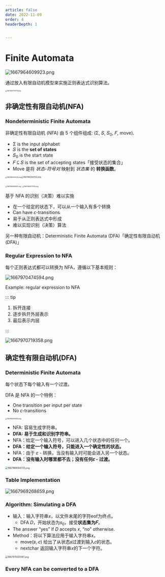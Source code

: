 ```yaml
---
article: false
date: 2022-11-09
order: 4
headerDepth: 1


---
```


# Finite Automata

![1667964609923.png](https://pic.hanjiaming.com.cn/2022/11/09/43541d03d3dac.png)

通过放入有限自动机模型来实施正则表达式识别算法。

<img src="https://pic.hanjiaming.com.cn/2022/11/09/3384a5d47d374.png" alt="1667964754178.png" style="zoom:33%;" />

## 非确定性有限自动机(NFA)

### Nondeterministic Finite Automata

非确定性有限自动机 (NFA) 由 5 个组件组成: (Σ, 𝑆, 𝑆<sub>0</sub>, 𝐹, move).

- Σ is the input alphabet
- 𝑆 is the **set of states**
- 𝑆<sub>0</sub> is the start state
- 𝐹 ⊆ 𝑆 is the set of accepting states「接受状态的集合」
- Move 是将 *状态-符号对* 映射到 *状态集* 的 **转换函数**。

<img src="https://pic.hanjiaming.com.cn/2022/11/09/3b19e7fcc60f1.png" alt="1667966458326.png" style="zoom: 33%;" /><img src="https://pic.hanjiaming.com.cn/2022/11/09/91d0050e0fa27.png" alt="1667966494550.png" style="zoom: 40%;" />

<img src="https://pic.hanjiaming.com.cn/2022/11/09/8b5df04a0d5ad.png" alt="1667966648091.png" style="zoom: 33%;" />

<img src="https://pic.hanjiaming.com.cn/2022/11/09/59aad3621d09a.png" alt="1667966677835.png" style="zoom:33%;" />

基于 NFA 的识别（决策）难以实施

- 在一个给定的状态下，可以从一个输入有多个转换
- Can have 𝜀-transitions
- 易于从正则表达式中形成
- 难以实现识别（决策）算法

另一种有限自动机：Deterministic Finite Automata (DFA)「确定性有限自动机 (DFA)」

### Regular Expression to NFA

每个正则表达式都可以转换为 NFA，遵循以下基本规则：

![1667970474594.png](https://pic.hanjiaming.com.cn/2022/11/09/23aea445d2cf6.png)

Example: regular expression to NFA

::: tip

1. 拆开连接
2. 逐步拆开外层表示
3. 最后表示内层

:::

![1667970719358.png](https://pic.hanjiaming.com.cn/2022/11/09/f781bc4485835.png)

## 确定性有限自动机(DFA)

### Deterministic Finite Automata

每个状态下每个输入有一个过渡。

DFA 是 NFA 的一个特例：

- One transition per input per state
- No 𝜀-transitions

<img src="https://pic.hanjiaming.com.cn/2022/11/09/860cbb5e7a92a.png" alt="1667966795659.png" style="zoom: 33%;" />

- NFA: 容易生成字符串。
- **DFA: 易于生成和识别字符串。**
- NFA：给定一个输入符号，可以进入几个状态中的任何一个。
- **DFA：给定一个输入符号，只能进入一个确定性的状态。**
- NFA：由于 𝜀 - 转换，当没有输入时可能会进入另一个状态。
- **DFA：没有输入时哪里都不去；没有任何𝜀 - 过渡。**

<img src="https://pic.hanjiaming.com.cn/2022/11/09/3148b86ca60c6.png" alt="1667969094735.png" style="zoom:50%;" />

### Table Implementation

![1667969268659.png](https://pic.hanjiaming.com.cn/2022/11/09/7d5ebf647443f.png)

### Algorithm: Simulating a DFA

- 输入：输入字符串𝑥，以文件末尾的字符eof为终点。
  - DFA 𝐷，开始状态为𝑠<sub>0</sub>，接受**状态集为𝐹**。
- The answer “yes” if 𝐷 accepts 𝑥, “no” otherwise.
- Method：将以下算法应用于输入字符串𝑥。
  - move(𝑠, 𝑐) 给出了从状态𝑠过渡到输入𝑐的状态。
  - nextchar 返回输入字符串𝑥的下一个字符。

<img src="https://pic.hanjiaming.com.cn/2022/11/09/137cde0b120f5.png" alt="1667970005187.png" style="zoom: 50%;" />

### Every NFA can be converted to a DFA



